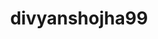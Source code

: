 ---
title: divyanshojha99
github: https://github.com/divyanshojha99
mode: light
transition: 3s
archetype:
  - Little Bit of Everything
---